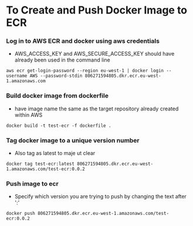 # To Create and Push Docker Image to ECR

### Log in to AWS ECR and docker using aws credentials
- AWS_ACCESS_KEY and AWS_SECURE_ACCESS_KEY should have already been used in the command line

`aws ecr get-login-password --region eu-west-1 | docker login --username AWS --password-stdin 806271594805.dkr.ecr.eu-west-1.amazonaws.com`

### Build docker image from dockerfile
- have image name the same as the target repository already created within AWS

`docker build -t test-ecr -f dockerfile .` 

### Tag docker image to a unique version number
- Also tag as latest to maje ut clear

`docker tag test-ecr:latest 806271594805.dkr.ecr.eu-west-1.amazonaws.com/test-ecr:0.0.2`

### Push image to ecr
- Specify which version you are trying to push by changing the text after ':'

`docker push 806271594805.dkr.ecr.eu-west-1.amazonaws.com/test-ecr:0.0.2`

